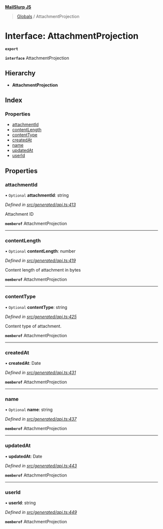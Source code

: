 **[MailSlurp JS](../README.md)**

> [Globals](../README.md) / AttachmentProjection

# Interface: AttachmentProjection

**`export`** 

**`interface`** AttachmentProjection

## Hierarchy

* **AttachmentProjection**

## Index

### Properties

* [attachmentId](attachmentprojection.md#attachmentid)
* [contentLength](attachmentprojection.md#contentlength)
* [contentType](attachmentprojection.md#contenttype)
* [createdAt](attachmentprojection.md#createdat)
* [name](attachmentprojection.md#name)
* [updatedAt](attachmentprojection.md#updatedat)
* [userId](attachmentprojection.md#userid)

## Properties

### attachmentId

• `Optional` **attachmentId**: string

*Defined in [src/generated/api.ts:413](https://github.com/mailslurp/mailslurp-client/blob/cce5bf2/src/generated/api.ts#L413)*

Attachment ID

**`memberof`** AttachmentProjection

___

### contentLength

• `Optional` **contentLength**: number

*Defined in [src/generated/api.ts:419](https://github.com/mailslurp/mailslurp-client/blob/cce5bf2/src/generated/api.ts#L419)*

Content length of attachment in bytes

**`memberof`** AttachmentProjection

___

### contentType

• `Optional` **contentType**: string

*Defined in [src/generated/api.ts:425](https://github.com/mailslurp/mailslurp-client/blob/cce5bf2/src/generated/api.ts#L425)*

Content type of attachment.

**`memberof`** AttachmentProjection

___

### createdAt

•  **createdAt**: Date

*Defined in [src/generated/api.ts:431](https://github.com/mailslurp/mailslurp-client/blob/cce5bf2/src/generated/api.ts#L431)*

**`memberof`** AttachmentProjection

___

### name

• `Optional` **name**: string

*Defined in [src/generated/api.ts:437](https://github.com/mailslurp/mailslurp-client/blob/cce5bf2/src/generated/api.ts#L437)*

**`memberof`** AttachmentProjection

___

### updatedAt

•  **updatedAt**: Date

*Defined in [src/generated/api.ts:443](https://github.com/mailslurp/mailslurp-client/blob/cce5bf2/src/generated/api.ts#L443)*

**`memberof`** AttachmentProjection

___

### userId

•  **userId**: string

*Defined in [src/generated/api.ts:449](https://github.com/mailslurp/mailslurp-client/blob/cce5bf2/src/generated/api.ts#L449)*

**`memberof`** AttachmentProjection
